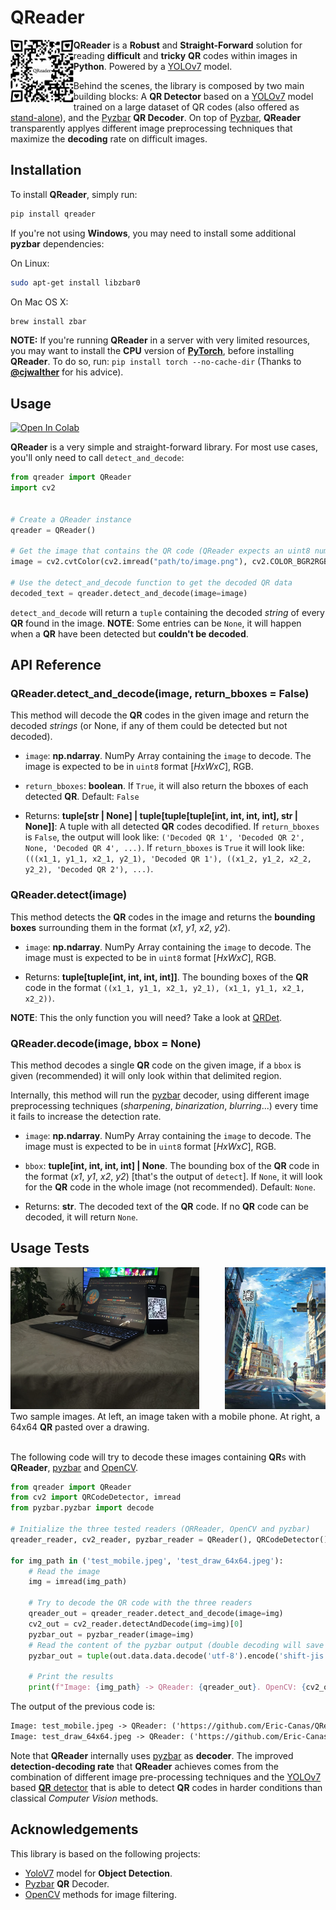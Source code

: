 # QReader

<img alt="QReader" title="QReader" src="https://raw.githubusercontent.com/Eric-Canas/QReader/main/documentation/resources/logo.png" width="20%" align="left"> **QReader** is a **Robust** and **Straight-Forward** solution for reading **difficult** and **tricky** **QR** codes within images in **Python**. Powered by a <a href="https://github.com/Eric-Canas/qrdet" target="_blank">YOLOv7</a> model.

Behind the scenes, the library is composed by two main building blocks: A **QR Detector** based on a <a href="https://github.com/WongKinYiu/yolov7" target="_blank">YOLOv7</a> model trained on a large dataset of QR codes (also offered as <a href="https://github.com/Eric-Canas/qrdet" target="_blank">stand-alone</a>), and the <a href="https://github.com/NaturalHistoryMuseum/pyzbar" target="_blank">Pyzbar</a> **QR Decoder**. On top of <a href="https://github.com/NaturalHistoryMuseum/pyzbar" target="_blank">Pyzbar</a>, **QReader** transparently applyes different image preprocessing techniques that maximize the **decoding** rate on difficult images.
## Installation

To install **QReader**, simply run:

```bash
pip install qreader
```

If you're not using **Windows**, you may need to install some additional **pyzbar** dependencies:

On Linux:
```bash
sudo apt-get install libzbar0
```

On Mac OS X:
```bash
brew install zbar
```

**NOTE:** If you're running **QReader** in a server with very limited resources, you may want to install the **CPU** version of [**PyTorch**](https://pytorch.org/get-started/locally/), before installing **QReader**. To do so, run: ``pip install torch --no-cache-dir`` (Thanks to [**@cjwalther**](https://github.com/Eric-Canas/QReader/issues/5) for his advice).

## Usage
<a href="https://colab.research.google.com/github/Eric-Canas/QReader/blob/main/example.ipynb" target="_blank"><img src="https://colab.research.google.com/assets/colab-badge.svg" alt="Open In Colab" data-canonical-src="https://colab.research.google.com/assets/colab-badge.svg" style="max-width: 100%;"></a>

**QReader** is a very simple and straight-forward library. For most use cases, you'll only need to call ``detect_and_decode``:

```python
from qreader import QReader
import cv2


# Create a QReader instance
qreader = QReader()

# Get the image that contains the QR code (QReader expects an uint8 numpy array)
image = cv2.cvtColor(cv2.imread("path/to/image.png"), cv2.COLOR_BGR2RGB)

# Use the detect_and_decode function to get the decoded QR data
decoded_text = qreader.detect_and_decode(image=image)
```

``detect_and_decode`` will return a `tuple` containing the decoded _string_ of every **QR** found in the image. 
 **NOTE**: Some entries can be `None`, it will happen when a **QR** have been detected but **couldn't be decoded**.


## API Reference

### QReader.detect_and_decode(image, return_bboxes = False)

This method will decode the **QR** codes in the given image and return the decoded _strings_ (or None, if any of them could be detected but not decoded).

- ``image``: **np.ndarray**. NumPy Array containing the ``image`` to decode. The image is expected to be in ``uint8`` format [_HxWxC_], RGB.
- ``return_bboxes``: **boolean**. If ``True``, it will also return the bboxes of each detected **QR**. Default: `False`


- Returns: **tuple[str | None] | tuple[tuple[tuple[int, int, int, int], str | None]]**: A tuple with all detected **QR** codes decodified. If ``return_bboxes`` is `False`, the output will look like: `('Decoded QR 1', 'Decoded QR 2', None, 'Decoded QR 4', ...)`. If ``return_bboxes`` is `True` it will look like: `(((x1_1, y1_1, x2_1, y2_1), 'Decoded QR 1'), ((x1_2, y1_2, x2_2, y2_2), 'Decoded QR 2'), ...)`.

### QReader.detect(image)

This method detects the **QR** codes in the image and returns the **bounding boxes** surrounding them in the format (_x1_, _y1_, _x2_, _y2_). 

- ``image``: **np.ndarray**. NumPy Array containing the ``image`` to decode. The image must is expected to be in ``uint8`` format [_HxWxC_], RGB.


- Returns: **tuple[tuple[int, int, int, int]]**. The bounding boxes of the **QR** code in the format `((x1_1, y1_1, x2_1, y2_1), (x1_1, y1_1, x2_1, x2_2))`.

**NOTE**: This the only function you will need? Take a look at <a href="https://github.com/Eric-Canas/qrdet" target="_blank">QRDet</a>.

### QReader.decode(image, bbox = None)

This method decodes a single **QR** code on the given image, if a ``bbox`` is given (recommended) it will only look within that delimited region.

Internally, this method will run the <a href="https://github.com/NaturalHistoryMuseum/pyzbar" target="_blank">pyzbar</a> decoder, using different image preprocessing techniques (_sharpening_, _binarization_, _blurring_...) every time it fails to increase the detection rate.

- ``image``: **np.ndarray**. NumPy Array containing the ``image`` to decode. The image must is expected to be in ``uint8`` format [_HxWxC_], RGB.
- ``bbox``: **tuple[int, int, int, int] | None**. The bounding box of the **QR** code in the format (_x1_, _y1_, _x2_, _y2_) [that's the output of `detect`]. If ``None``, it will look for the **QR** code in the whole image (not recommended). Default: ``None``.


- Returns: **str**. The decoded text of the **QR** code. If no **QR** code can be decoded, it will return ``None``.

## Usage Tests
<div><img alt="test_on_mobile" title="test_on_mobile" src="https://raw.githubusercontent.com/Eric-Canas/QReader/main/documentation/resources/test_mobile.jpeg" width="60%"><img alt="" title="QReader" src="https://raw.githubusercontent.com/Eric-Canas/QReader/main/documentation/resources/test_draw_64x64.jpeg" width="32%" align="right"></div>
<div>Two sample images. At left, an image taken with a mobile phone. At right, a 64x64 <b>QR</b> pasted over a drawing.</div>    
<br>

The following code will try to decode these images containing <b>QR</b>s with **QReader**, <a href="https://github.com/NaturalHistoryMuseum/pyzbar" target="_blank">pyzbar</a> and <a href="https://opencv.org/" target="_blank">OpenCV</a>.
```python
from qreader import QReader
from cv2 import QRCodeDetector, imread
from pyzbar.pyzbar import decode

# Initialize the three tested readers (QRReader, OpenCV and pyzbar)
qreader_reader, cv2_reader, pyzbar_reader = QReader(), QRCodeDetector(), decode

for img_path in ('test_mobile.jpeg', 'test_draw_64x64.jpeg'):
    # Read the image
    img = imread(img_path)

    # Try to decode the QR code with the three readers
    qreader_out = qreader_reader.detect_and_decode(image=img)
    cv2_out = cv2_reader.detectAndDecode(img=img)[0]
    pyzbar_out = pyzbar_reader(image=img)
    # Read the content of the pyzbar output (double decoding will save you from a lot of wrongly decoded characters)
    pyzbar_out = tuple(out.data.data.decode('utf-8').encode('shift-jis').decode('utf-8') for out in pyzbar_out)

    # Print the results
    print(f"Image: {img_path} -> QReader: {qreader_out}. OpenCV: {cv2_out}. pyzbar: {pyzbar_out}.")
```

The output of the previous code is:

```txt
Image: test_mobile.jpeg -> QReader: ('https://github.com/Eric-Canas/QReader'). OpenCV: . pyzbar: ().
Image: test_draw_64x64.jpeg -> QReader: ('https://github.com/Eric-Canas/QReader'). OpenCV: . pyzbar: ().
```

Note that **QReader** internally uses <a href="https://github.com/NaturalHistoryMuseum/pyzbar" target="_blank">pyzbar</a> as **decoder**. The improved **detection-decoding rate** that **QReader** achieves comes from the combination of different image pre-processing techniques and the <a href="https://github.com/WongKinYiu/yolov7" target="_blank">YOLOv7</a> based <a href="https://github.com/Eric-Canas/qrdet" target="_blank">**QR** detector</a> that is able to detect **QR** codes in harder conditions than classical _Computer Vision_ methods.

## Acknowledgements

This library is based on the following projects:

- <a href="https://github.com/WongKinYiu/yolov7" target="_blank">YoloV7</a> model for **Object Detection**.
- <a href="https://github.com/NaturalHistoryMuseum/pyzbar" target="_blank">Pyzbar</a> **QR** Decoder.
- <a href="https://opencv.org/" target="_blank">OpenCV</a> methods for image filtering.
